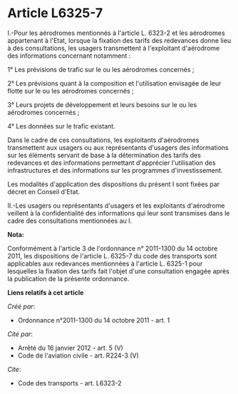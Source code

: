 # Article L6325-7

I.-Pour les aérodromes mentionnés à l'article L. 6323-2 et les aérodromes appartenant à l'Etat, lorsque la fixation des
tarifs des redevances donne lieu à des consultations, les usagers transmettent à l'exploitant d'aérodrome des informations
concernant notamment : 

1° Les prévisions de trafic sur le ou les aérodromes concernés ; 

2° Les prévisions quant à la composition et l'utilisation envisagée de leur flotte sur le ou les aérodromes concernés ; 

3° Leurs projets de développement et leurs besoins sur le ou les aérodromes concernés ; 

4° Les données sur le trafic existant. 

Dans le cadre de ces consultations, les exploitants d'aérodromes transmettent aux usagers ou aux représentants d'usagers des
informations sur les éléments servant de base à la détermination des tarifs des redevances et des informations permettant
d'apprécier l'utilisation des infrastructures et des informations sur les programmes d'investissement. 

Les modalités d'application des dispositions du présent I sont fixées par décret en Conseil d'Etat. 

II.-Les usagers ou représentants d'usagers et les exploitants d'aérodrome veillent à la confidentialité des informations qui
leur sont transmises dans le cadre des consultations mentionnées au I.

**Nota:**

Conformément à l'article 3 de l'ordonnance n° 2011-1300 du 14 octobre 2011, les dispositions de l'article L. 6325-7 du code
des transports sont applicables aux redevances mentionnées à l'article L. 6325-1 pour lesquelles la fixation des tarifs fait
l'objet d'une consultation engagée après la publication de la présente ordonnance.

**Liens relatifs à cet article**

_Créé par_:

  - Ordonnance n°2011-1300 du 14 octobre 2011 - art. 1

_Cité par_:

  - Arrêté du 16 janvier 2012 - art. 5 (V)
  - Code de l'aviation civile - art. R224-3 (V)

_Cite_:

  - Code des transports - art. L6323-2
